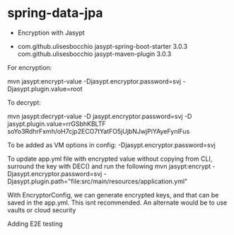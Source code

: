 # spring-data-jpa
 
- Encryption with Jasypt
- <dependency>
  	<groupId>com.github.ulisesbocchio</groupId>
  	<artifactId>jasypt-spring-boot-starter</artifactId>
  	<version>3.0.3</version>
  </dependency>
  
  <plugin>
  <groupId>com.github.ulisesbocchio</groupId>
  <artifactId>jasypt-maven-plugin</artifactId>
  <version>3.0.3</version>
  </plugin>

For encryption:

mvn jasypt:encrypt-value -Djasypt.encryptor.password=svj -Djasypt.plugin.value=root

To decrypt:

mvn jasypt:decrypt-value -D jasypt.encryptor.password=svj -D jasypt.plugin.value=rrGSbhKBLTF
soYo3RdhrFxmh/oH7cjp2ECO7tYatFO5jUjbNJwjPiYAyeFynlFus

To be added as VM options in config:
-Djasypt.encryptor.password=svj

To update app.yml file with encrypted value without copying from CLI, surround the key with DEC() and run the following
mvn jasypt:encrypt -Djasypt.encryptor.password=svj -Djasypt.plugin.path="file:src/main/resources/application.yml"

With EncryptorConfig, we can generate encrypted keys, and that can be saved in the app.yml. This isnt recommended. An alternate would be to use vaults or cloud security

Adding E2E testing